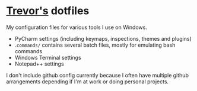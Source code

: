 # [Trevor's](https://github.com/trevor-pope) dotfiles
My configuration files for various tools I use on Windows.
* PyCharm settings (including keymaps, inspections, themes and plugins)
* .`commands/` contains several batch files, mostly for emulating bash commands
* Windows Terminal settings
* Notepad++ settings

I don't include github config currently because I often have multiple github arrangements depending if I'm at work or doing personal projects.
